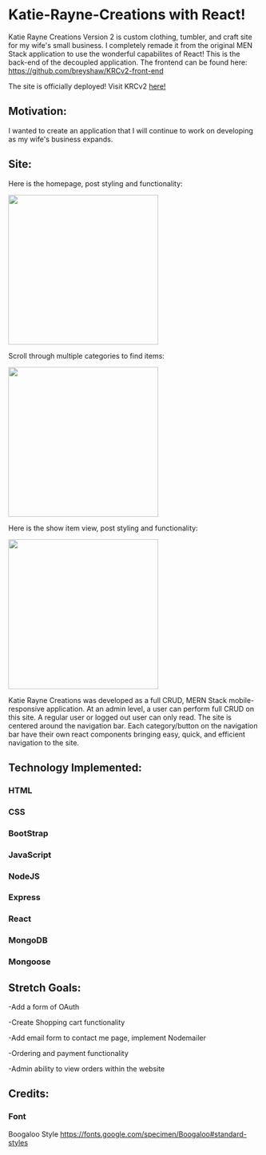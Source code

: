 # Katie-Rayne-Creations with React!

Katie Rayne Creations Version 2 is custom clothing, tumbler, and craft site for my wife's small business. I completely remade it from the original MEN Stack application to use the wonderful capabilites of React! This is the back-end of the decoupled application. The frontend can be found here: https://github.com/breyshaw/KRCv2-front-end

The site is officially deployed! Visit KRCv2 [here!](https://krcreations.herokuapp.com/)

## Motivation: 
I wanted to create an application that I will continue to work on developing as my wife's business expands.

## Site:

Here is the homepage, post styling and functionality:
<p></p>
<img src="https://i.imgur.com/LYYQPX4.png" height="300">  

Scroll through multiple categories to find items:
<p></p>
<img src="https://i.imgur.com/BlVvxeX.png" height="300">  

Here is the show item view, post styling and functionality:
<p></p>
<img src="https://i.imgur.com/UiEeeAE.png" height="300"> 

Katie Rayne Creations was developed as a full CRUD, MERN Stack mobile-responsive application. At an admin level, a user can perform full CRUD on this site. A regular user or logged out user can only read. The site is centered around the navigation bar. Each category/button on the navigation bar have their own react components bringing easy, quick, and efficient navigation to the site. 


## Technology Implemented:

### HTML
<p></p>

### CSS
<p></p>

### BootStrap
<p></p>

### JavaScript
<p></p>

### NodeJS
<p></p>

### Express
<p></p>

### React
<p></p>

### MongoDB
<p></p>

### Mongoose
<p></p>

## Stretch Goals:
-Add a form of OAuth
<p></p>
-Create Shopping cart functionality
<p></p>
-Add email form to contact me page, implement Nodemailer
<p></p>
-Ordering and payment functionality
<p></p>
-Admin ability to view orders within the website
<p></p>

## Credits:

### Font

Boogaloo Style
https://fonts.google.com/specimen/Boogaloo#standard-styles




